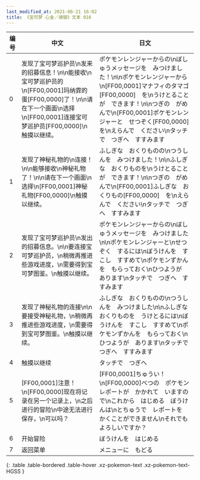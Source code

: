 ```yaml
---
last_modified_at: 2021-08-21 16:02
title: 《宝可梦 心金／魂银》文本 016
---
```

| 编号 | 中文 | 日文 |
| ---- | ---- | ---- |
| 0 | 发现了宝可梦巡护员\n发来的招募信息！\n\n能接收\n宝可梦巡护员的\n[FF00,0001]玛纳霏的蛋[FF00,0000]了！\n\n请在下一个画面\n选择\n[FF00,0001]连接宝可梦巡护员[FF00,0000]\n触摸以继续。 | ポケモンレンジャーからの\nぼしゅうメッセージを　みつけました！\n\nポケモンレンジャーから\n[FF00,0001]マナフィのタマゴ[FF00,0000]　を\nうけとることが　できます！\n\nつぎの　がめんで\n[FF00,0001]ポケモンレンジャーと　せつぞく[FF00,0000]　を\nえらんで　ください\nタッチで　つぎへ　すすみます |
| 1 | 发现了神秘礼物的\n连接！\n\n能够接收\n神秘礼物了！\n\n请在下一个画面\n选择\n[FF00,0001]神秘礼物[FF00,0000]\n触摸以继续。 | ふしぎな　おくりものの\nつうしんを　みつけました！\n\nふしぎな　おくりものを\nうけとることが　できます！\n\nつぎの　がめんで\n[FF00,0001]ふしぎな　おくりもの[FF00,0000]　を\nえらんで　ください\nタッチで　つぎへ　すすみます |
| 2 | 发现了宝可梦巡护员\n发出的招募信息。\n\n要连接宝可梦巡护员，\n稍微再推进些游戏进度，\n需要得到宝可梦图鉴。\n触摸以继续。 | ポケモンレンジャーからの\nぼしゅうメッセージを　みつけました\n\nポケモンレンジャーと\nせつぞく　するには\nぼうけんを　すこし　すすめて\nポケモンずかんを　もらっておく\nひつようが　あります\nタッチで　つぎへ　すすみます |
| 3 | 发现了神秘礼物的连接\n\n要接受神秘礼物，\n稍微再推进些游戏进度，\n需要得到宝可梦图鉴。\n触摸以继续。 | ふしぎな　おくりものの\nつうしんを　みつけました\n\nふしぎな　おくりものを　うけとるには\nぼうけんを　すこし　すすめて\nポケモンずかんを　もらっておく\nひつようが　あります\nタッチで　つぎへ　すすみます |
| 4 | 触摸以继续 | タッチで　つぎへ |
| 5 | [FF00,0001]注意！\n[FF00,0000]现在将记录在另一个记录上，\n之后进行的冒险\n中途无法进行保存，\n可以吗？ | [FF00,0001]ちゅうい！\n[FF00,0000]べつの　ポケモンレポートが　かかれて　いますので\nこれから　はじめる　ぼうけんは\nとちゅうで　レポートを　かくことができません\nそれでも　よろしいですか？ |
| 6 | 开始冒险 | ぼうけんを　はじめる |
| 7 | 返回菜单 | メニューに　もどる |
{: .table .table-bordered .table-hover .xz-pokemon-text .xz-pokemon-text-HGSS }